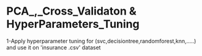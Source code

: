 # PCA_,_Cross_Validaton & HyperParameters_Tuning
 1-Apply hyperparameter tuning for (svc,decisiontree,randomforest,knn,.....) and use it on 'insurance .csv' dataset
